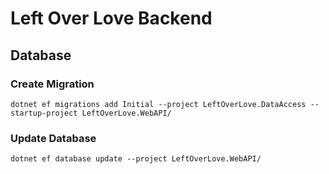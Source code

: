 # Left Over Love Backend

## Database

### Create Migration

``` shell
dotnet ef migrations add Initial --project LeftOverLove.DataAccess --startup-project LeftOverLove.WebAPI/
```

### Update Database

``` shell
dotnet ef database update --project LeftOverLove.WebAPI/
```
